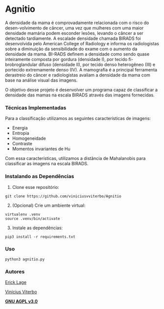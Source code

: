 # Agnitio

A densidade da mama é comprovadamente relacionada com o risco do desen-volvimento de câncer, uma vez que mulheres com uma maior densidade mamária podem esconder lesões, levando o câncer a ser detectado tardiamente. A escalade densidade chamada BIRADS foi desenvolvida pelo American College of Radiology e informa os radiologistas sobre a diminuição da sensibilidade do exame com o aumento da densidade da mama. BI-RADS definem a densidade como sendo quase inteiramente composta por gordura (densidade I), por tecido fi-brobroglandular difuso (densidade II), por tecido denso heterogêneo (III) e portecido extremamente denso (IV). A mamografia é a principal ferramenta derastreio do câncer e radiologistas avaliam a densidade da mama com base na análise visual das imagens.

O objetivo desse projeto é desenvolver um programa capaz de classificar a densidade das mamas na escala BIRADS através das imagens fornecidas.

### Técnicas Implementadas

Para a classificação utilizamos as seguintes características de imagens:

- Energia
- Entropia
- Homogeneidade
- Contraste
- Momentos invariantes de Hu

Com essa características, utilizamos a distância de Mahalanobis para classificar as imagens na escala BIRADS.

### Instalando as Dependências

1. Clone esse repositório:
```shell
git clone https://github.com/viniciusvviterbo/Agnitio
```

2. (Opcional) Crie um ambiente virtual:
```shell
virtualenv .venv
source .venv/bin/activate
```

3. Instale as dependências:
```shell
pip3 install -r requirements.txt
```

### Uso

```
python3 agnitio.py
```

### Autores
[Erick Lage](https://github.com/erickLage)

[Vinícius Viterbo](https://github.com/viniciusvviterbo)


**[GNU AGPL v3.0](https://www.gnu.org/licenses/gpl-3.0.html)**
